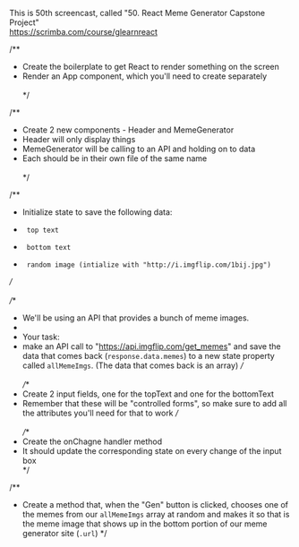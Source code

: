 This is 50th screencast, called "50. React Meme Generator Capstone Project"<br />
https://scrimba.com/course/glearnreact


/**
* Create the boilerplate to get React to render something on the screen<br />
* Render an App component, which you'll need to create separately<br /><br />
*/

/**
* Create 2 new components - Header and MemeGenerator<br />
* Header will only display things<br />
* MemeGenerator will be calling to an API and holding on to data<br />
* Each should be in their own file of the same name<br /><br />
*/

/**
* Initialize state to save the following data:<br />
*      top text
*      bottom text
*      random image (intialize with "http://i.imgflip.com/1bij.jpg")
*/
<br /><br />
/**
* We'll be using an API that provides a bunch of meme images.<br />
* 
* Your task:<br />
* make an API call to "https://api.imgflip.com/get_memes" and save the data that comes back (`response.data.memes`) to a new state property called `allMemeImgs`. (The data that comes back is an array)
*/
<br /><br />
/**
* Create 2 input fields, one for the topText and one for the bottomText<br />
* Remember that these will be "controlled forms", so make sure to add all the attributes you'll need for that to work
*/
<br /><br />
/**
* Create the onChagne handler method<br />
* It should update the corresponding state on every change of the input box<br />
*/

/**
* Create a method that, when the "Gen" button is clicked, chooses one of the memes from our `allMemeImgs` array at random and makes it so that is the meme image that shows up in the bottom portion of our meme generator site (`.url`)
*/
